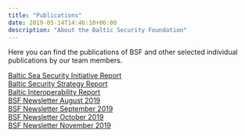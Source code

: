```yaml
---
title: "Publications"
date: 2019-05-14T14:46:10+06:00
description: "About the Baltic Security Foundation"
---
```


Here you can find the publications of BSF and other selected individual publications by our team members.

[Baltic Sea Security Initiative Report](https://jamestown.org/wp-content/uploads/2021/05/Baltic-Sea-Security_-Regional-and-Sectoral-Perspectives-web.pdf?x11483) <br>
[Baltic Security Strategy Report](https://jamestown.org/wp-content/uploads/2019/09/Baltic-Security-Strategy-Report-2019.pdf?x46659) <br>
[Baltic Interoperability Report](https://jamestown.org/wp-content/uploads/2019/08/Baltic-Interoperability-Report-Final-2.pdf?x46659) <br>
[BSF Newsletter August 2019](https://drive.google.com/open?id=0B5fFPA1RsIvyNHZEVGZCWV9OemlQUkl5dC1lVTR5UGZjbVJJ) <br>
[BSF Newsletter September 2019](https://drive.google.com/open?id=0B5fFPA1RsIvyVVhWNFBkb1hnZ1U1OGpqNFdDdWxTdk42bXpV) <br>
[BSF Newsletter October 2019](https://drive.google.com/open?id=0B5fFPA1RsIvycVZXUGNzdnYxRmZyb3hld0hXNV9pUVQ5d1dV) <br>
[BSF Newsletter November 2019](https://drive.google.com/open?id=0B5fFPA1RsIvya3BGZkFTeHA2TmtkYmhGR1NlX1pKT3RGTk1B) <br>
